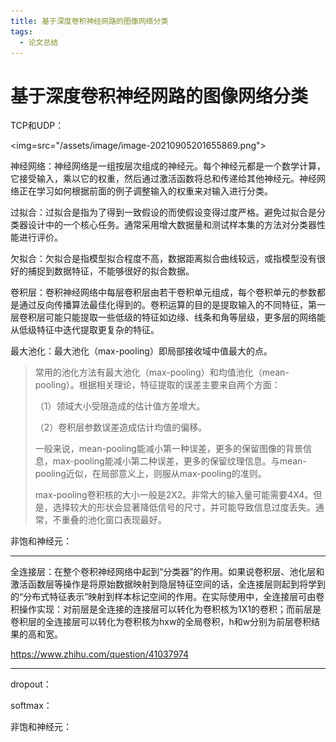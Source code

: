 ```yaml
---
title: 基于深度卷积神经网路的图像网络分类
tags:
  - 论文总结
---
```


# 基于深度卷积神经网路的图像网络分类

TCP和UDP：

<img=src="/assets/image/image-20210905201655869.png">

神经网络：神经网络是一组按层次组成的神经元。每个神经元都是一个数学计算，它接受输入，乘以它的权重，然后通过激活函数将总和传递给其他神经元。神经网络正在学习如何根据前面的例子调整输入的权重来对输入进行分类。

过拟合：过拟合是指为了得到一致假设的而使假设变得过度严格。避免过拟合是分类器设计中的一个核心任务。通常采用增大数据量和测试样本集的方法对分类器性能进行评价。

欠拟合：欠拟合是指模型拟合程度不高，数据距离拟合曲线较远，或指模型没有很好的捕捉到数据特征，不能够很好的拟合数据。

卷积层：卷积神经网络中每层卷积层由若干卷积单元组成，每个卷积单元的参数都是通过反向传播算法最佳化得到的。卷积运算的目的是提取输入的不同特征，第一层卷积层可能只能提取一些低级的特征如边缘、线条和角等层级，更多层的网络能从低级特征中迭代提取更复杂的特征。

最大池化：最大池化（max-pooling）即局部接收域中值最大的点。

> 常用的池化方法有最大池化（max-pooling）和均值池化（mean-pooling）。根据相关理论，特征提取的误差主要来自两个方面：
>
> （1）领域大小受限造成的估计值方差增大。
>
> （2）卷积层参数误差造成估计均值的偏移。
>
> 一般来说，mean-pooling能减小第一种误差，更多的保留图像的背景信息，max-pooling能减小第二种误差，更多的保留纹理信息。与mean-pooling近似，在局部意义上，则服从max-pooling的准则。
>
> max-pooling卷积核的大小一般是2X2。非常大的输入量可能需要4X4。但是，选择较大的形状会显著降低信号的尺寸，并可能导致信息过度丢失。通常，不重叠的池化窗口表现最好。

非饱和神经元：

------

全连接层：在整个卷积神经网络中起到“分类器”的作用。如果说卷积层、池化层和激活函数层等操作是将原始数据映射到隐层特征空间的话，全连接层则起到将学到的“分布式特征表示”映射到样本标记空间的作用。在实际使用中，全连接层可由卷积操作实现：对前层是全连接的连接层可以转化为卷积核为1X1的卷积；而前层是卷积层的全连接层可以转化为卷积核为hxw的全局卷积，h和w分别为前层卷积结果的高和宽。

https://www.zhihu.com/question/41037974

------



dropout：

softmax：

非饱和神经元：

